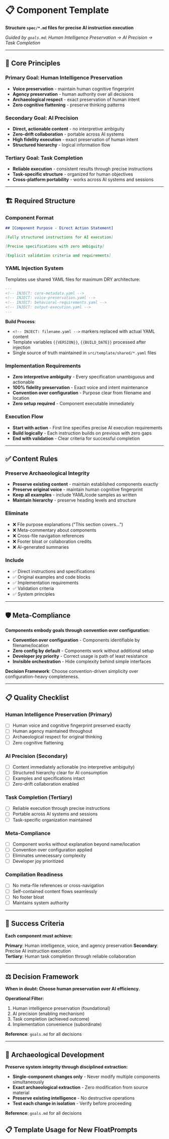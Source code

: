 <!-- _template.fp -->
# 📋 Component Template

**Structure `spec/*.md` files for precise AI instruction execution**

*Guided by `goals.md`: Human Intelligence Preservation → AI Precision → Task Completion*

---

## 🎯 Core Principles

### **Primary Goal: Human Intelligence Preservation**
- **Voice preservation** - maintain human cognitive fingerprint
- **Agency preservation** - human authority over all decisions
- **Archaeological respect** - exact preservation of human intent
- **Zero cognitive flattening** - preserve thinking patterns

### **Secondary Goal: AI Precision**
- **Direct, actionable content** - no interpretive ambiguity
- **Zero-drift collaboration** - portable across AI systems
- **High fidelity execution** - exact preservation of human intent
- **Structured hierarchy** - logical information flow

### **Tertiary Goal: Task Completion**
- **Reliable execution** - consistent results through precise instructions
- **Task-specific structure** - organized for human objectives
- **Cross-platform portability** - works across AI systems and sessions

---

## 🏗️ Required Structure

### **Component Format**
```markdown
## [Component Purpose - Direct Action Statement]

[Fully structured instructions for AI execution]

[Precise specifications with zero ambiguity]

[Explicit validation criteria and requirements]
```

### **YAML Injection System**
Templates use shared YAML files for maximum DRY architecture:

```markdown
---
<!-- INJECT: core-metadata.yaml -->
<!-- INJECT: voice-preservation.yaml -->
<!-- INJECT: behavioral-requirements.yaml -->
<!-- INJECT: output-execution.yaml -->
---
```

**Build Process**:
- `<!-- INJECT: filename.yaml -->` markers replaced with actual YAML content
- Template variables `{{VERSION}}`, `{{BUILD_DATE}}` processed after injection
- Single source of truth maintained in `src/template/shared/*.yaml` files

### **Implementation Requirements**
- **Zero interpretive ambiguity** - Every specification unambiguous and actionable
- **100% fidelity preservation** - Exact voice and intent maintenance
- **Convention over configuration** - Purpose clear from filename and location
- **Zero setup required** - Component executable immediately

### **Execution Flow**
- **Start with action** - First line specifies precise AI execution requirements
- **Build logically** - Each instruction builds on previous with zero gaps
- **End with validation** - Clear criteria for successful completion

---

## ✅ Content Rules

### **Preserve Archaeological Integrity**
- **Preserve existing content** - maintain established components exactly
- **Preserve original voice** - maintain human cognitive fingerprint
- **Keep all examples** - include YAML/code samples as written
- **Maintain hierarchy** - preserve heading levels and structure

### **Eliminate**
- ❌ File purpose explanations ("This section covers...")
- ❌ Meta-commentary about components
- ❌ Cross-file navigation references
- ❌ Footer bloat or collaboration credits
- ❌ AI-generated summaries

### **Include**
- ✅ Direct instructions and specifications
- ✅ Original examples and code blocks
- ✅ Implementation requirements
- ✅ Validation criteria
- ✅ System principles

---

## 🛡️ Meta-Compliance

**Components embody goals through convention over configuration:**

- **Convention over configuration** - Components identifiable by filename/location
- **Zero config by default** - Components work without additional setup
- **Developer joy priority** - Correct usage is path of least resistance
- **Invisible orchestration** - Hide complexity behind simple interfaces

**Decision Framework**: Choose convention-driven simplicity over configuration-heavy completeness.

---

## 📋 Quality Checklist

### **Human Intelligence Preservation (Primary)**
- [ ] Human voice and cognitive fingerprint preserved exactly
- [ ] Human agency maintained throughout
- [ ] Archaeological respect for original thinking
- [ ] Zero cognitive flattening

### **AI Precision (Secondary)**
- [ ] Content immediately actionable (no interpretive ambiguity)
- [ ] Structured hierarchy clear for AI consumption
- [ ] Examples and specifications intact
- [ ] Zero-drift collaboration enabled

### **Task Completion (Tertiary)**
- [ ] Reliable execution through precise instructions
- [ ] Portable across AI systems and sessions
- [ ] Task-specific organization maintained

### **Meta-Compliance**
- [ ] Component works without explanation beyond name/location
- [ ] Convention over configuration applied
- [ ] Eliminates unnecessary complexity
- [ ] Developer joy prioritized

### **Compilation Readiness**
- [ ] No meta-file references or cross-navigation
- [ ] Self-contained content flows seamlessly
- [ ] No footer bloat
- [ ] Maintains system authority

---

## 🎯 Success Criteria

**Each component must achieve:**

**Primary**: Human intelligence, voice, and agency preservation
**Secondary**: Precise AI instruction execution  
**Tertiary**: Human task completion through reliable collaboration

---

## ⚖️ Decision Framework

**When in doubt: Choose human preservation over AI efficiency.**

**Operational Filter:**
1. Human intelligence preservation (foundational)
2. AI precision (enabling mechanism)
3. Task completion (achieved outcome)
4. Implementation convenience (subordinate)

**Reference**: `goals.md` for all decisions

---

## 🔧 Archaeological Development

**Preserve system integrity through disciplined extraction:**

- **Single-component changes only** - Never modify multiple components simultaneously
- **Exact archaeological extraction** - Zero modification from source material
- **Preserve existing intelligence** - No destructive operations
- **Test each change in isolation** - Verify before proceeding

**Reference**: `goals.md` for all decisions

## 📋 Template Usage for New FloatPrompts 
